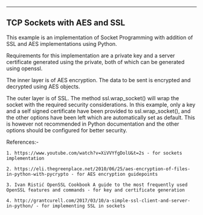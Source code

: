 ----------------------------
TCP Sockets with AES and SSL
----------------------------

This example is an implementation of Socket Programming with addition of SSL and AES implementations using Python. 

Requirements for this implementation are a private key and a server certificate generated using the private, both of which can be generated using openssl.

The inner layer is of AES encryption. The data to be sent is encrypted and decrypted using AES objects.

The outer layer is of SSL. The method ssl.wrap_socket() will wrap the socket with the required security considerations. In this example, only a key and a self signed certificate have been provided to ssl.wrap_socket(), and the other options have been left which are automatically set as default. This is however not recommended in Python documentation and the other options should be configured for better security.

References:-

	1. https://www.youtube.com/watch?v=XiVVYfgDolU&t=2s - for sockets implementation

	2. https://eli.thegreenplace.net/2010/06/25/aes-encryption-of-files-in-python-with-pycrypto - for AES encryption guidepoints

	3. Ivan Ristić OpenSSL Cookbook A guide to the most frequently used OpenSSL features and commands - for key and certificate generation

	4. http://grantcurell.com/2017/03/10/a-simple-ssl-client-and-server-in-python/ - for implementing SSL in sockets

